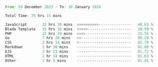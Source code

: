 
<!--START_SECTION:waka-->

```rust
From: 29 December 2023 - To: 30 January 2024

Total Time: 79 hrs 15 mins

JavaScript       32 hrs 39 mins  >>>>>>>>>>---------------   40.63 %
Blade Template   15 hrs 16 mins  >>>>>--------------------   18.99 %
PHP              12 hrs 29 mins  >>>>---------------------   15.55 %
Go               7 hrs 28 mins   >>-----------------------   09.29 %
CSS              2 hrs 14 mins   >------------------------   02.78 %
Markdown         1 hr 30 mins    -------------------------   01.88 %
EJS              1 hr 23 mins    -------------------------   01.72 %
HTML             1 hr 18 mins    -------------------------   01.63 %
Other            1 hr 8 mins     -------------------------   01.41 %
```

<!--END_SECTION:waka-->
<!---
Abedmuh/Abedmuh is a ✨ special ✨ repository because its `README.md` (this file) appears on your GitHub profile.
You can click the Preview link to take a look at your changes.
--->
